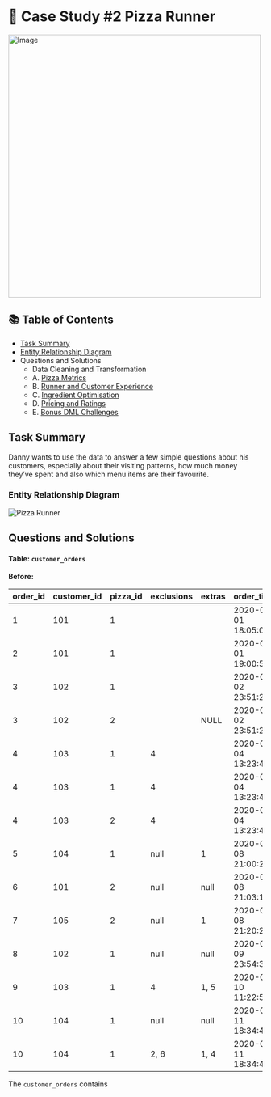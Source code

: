 # 🍕 Case Study #2 Pizza Runner

<img src="https://user-images.githubusercontent.com/81607668/127271856-3c0d5b4a-baab-472c-9e24-3c1e3c3359b2.png" alt="Image" width="500" height="520">

## 📚 Table of Contents
- [Task Summary](#task-summary)
- [Entity Relationship Diagram](#entity-relationship-diagram)
- Questions and Solutions
	- Data Cleaning and Transformation
	- A. [Pizza Metrics](pizza-metrics)
	- B. [Runner and Customer Experience](runner-and-customer-experience)
	- C. [Ingredient Optimisation](ingredient-optimisation)
	- D. [Pricing and Ratings](pricing-and-ratings)
	- E. [Bonus DML Challenges](bonus-dml-challenges)

## Task Summary
Danny wants to use the data to answer a few simple questions about his customers, especially about their visiting patterns, how much money they’ve spent and also which menu items are their favourite.

### Entity Relationship Diagram
![Pizza Runner](https://github.com/katiehuangx/8-Week-SQL-Challenge/assets/81607668/78099a4e-4d0e-421f-a560-b72e4321f530)

## Questions and Solutions

#### Table: ```customer_orders```

**Before:**

|order_id|customer_id|pizza_id|exclusions|extras|order_time         |
|--------|-----------|--------|----------|------|-------------------|
|1       |101        |1       |          |      |2020-01-01 18:05:02|
|2       |101        |1       |          |      |2020-01-01 19:00:52|
|3       |102        |1       |          |      |2020-01-02 23:51:23|
|3       |102        |2       |          |NULL  |2020-01-02 23:51:23|
|4       |103        |1       |4         |      |2020-01-04 13:23:46|
|4       |103        |1       |4         |      |2020-01-04 13:23:46|
|4       |103        |2       |4         |      |2020-01-04 13:23:46|
|5       |104        |1       |null      |1     |2020-01-08 21:00:29|
|6       |101        |2       |null      |null  |2020-01-08 21:03:13|
|7       |105        |2       |null      |1     |2020-01-08 21:20:29|
|8       |102        |1       |null      |null  |2020-01-09 23:54:33|
|9       |103        |1       |4         |1, 5  |2020-01-10 11:22:59|
|10      |104        |1       |null      |null  |2020-01-11 18:34:49|
|10      |104        |1       |2, 6      |1, 4  |2020-01-11 18:34:49|

The ```customer_orders``` contains 